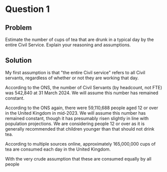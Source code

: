# Question 1

## Problem

Estimate the number of cups of tea that are drunk in a typical day by the entire Civil Service. Explain your reasoning and assumptions.

## Solution

My first assumption is that "the entire Civil service" refers to all Civil servants, regardless of whether or not they are working that day.

According to the ONS, the number of Civil Servants (by headcount, not FTE) was 542,840 at 31 March 2024. We will assume this number has remained constant.

According to the ONS again, there were 59,110,688 people aged 12 or over in the United Kingdom in mid-2023. We will assume this number has remained constant, though it has presumably risen slightly in line with population projections. We are considering people 12 or over as it is generally recommended that children younger than that should not drink tea.

According to multiple sources online, approximately 165,000,000 cups of tea are consumed each day in the United Kingdom.



With the very crude assumption that these are consumed equally by all people
